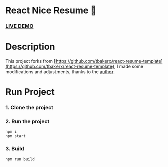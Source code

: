 # React Nice Resume :page_with_curl:

### [LIVE DEMO](https://jwstarkie.github.io)

# Description

This project forks from [https://github.com/tbakerx/react-resume-template](https://github.com/tbakerx/react-resume-template), I made some modifications and adjustments, thanks to the [author](https://github.com/tbakerx).

# Run Project

### 1. Clone the project

### 2. Run the project

```shell
npm i
npm start
```

### 3. Build

```shell
npm run build
```
